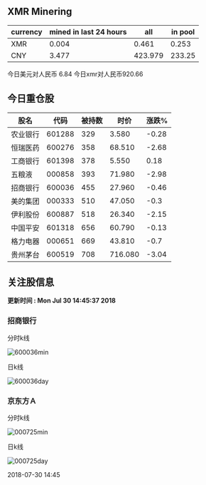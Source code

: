 ## XMR Minering

|currency|mined in last 24 hours|all|in pool|
|---|---|---|---|
|XMR|0.004|0.461|0.253|
|CNY|3.477|423.979|233.25|

今日美元对人民币 6.84	今日xmr对人民币920.66


## 今日重仓股 

|股名|代码|被持数|时价|涨跌%|
|---|---|---|---|---|
|农业银行|601288|329|3.580|-0.28|
|恒瑞医药|600276|358|68.510|-2.68|
|工商银行|601398|378|5.550|0.18|
|五粮液|000858|393|71.980|-2.98|
|招商银行|600036|455|27.960|-0.46|
|美的集团|000333|510|47.050|-0.3|
|伊利股份|600887|518|26.340|-2.15|
|中国平安|601318|656|60.790|-0.13|
|格力电器|000651|669|43.810|-0.7|
|贵州茅台|600519|708|716.080|-3.04|

## 关注股信息
**更新时间 : Mon Jul 30 14:45:37 2018**
### 招商银行 
分时k线

![600036min](http://image.sinajs.cn/newchart/min/n/sh600036.gif)

日k线

![600036day](http://image.sinajs.cn/newchart/daily/n/sh600036.gif)

### 京东方Ａ 
分时k线

![000725min](http://image.sinajs.cn/newchart/min/n/sz000725.gif)

日k线

![000725day](http://image.sinajs.cn/newchart/daily/n/sz000725.gif)

2018-07-30 14:45